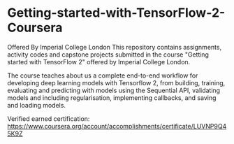 # Getting-started-with-TensorFlow-2-Coursera
Offered By  Imperial College London
This repository contains assignments, activity codes and capstone projects submitted in the course "Getting started with TensorFlow 2" offered by Imperial College London.

The course teaches about us a complete end-to-end workflow for developing deep learning models with Tensorflow 2, from building, training, evaluating and predicting with models 
using the Sequential API, validating models and including regularisation, implementing callbacks, and saving and loading models. 

Verified earned certification: https://www.coursera.org/account/accomplishments/certificate/LUVNP9Q45K9Z
